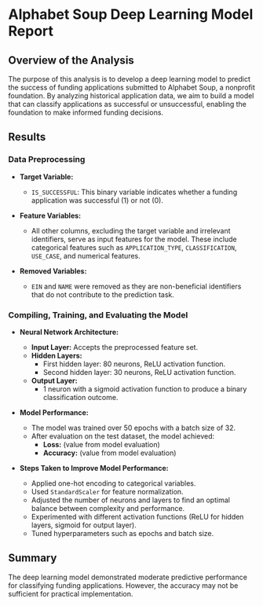 # Alphabet Soup Deep Learning Model Report

## Overview of the Analysis
The purpose of this analysis is to develop a deep learning model to predict the success of funding applications submitted to Alphabet Soup, a nonprofit foundation. By analyzing historical application data, we aim to build a model that can classify applications as successful or unsuccessful, enabling the foundation to make informed funding decisions.

## Results

### Data Preprocessing
- **Target Variable:**
  - `IS_SUCCESSFUL`: This binary variable indicates whether a funding application was successful (1) or not (0).

- **Feature Variables:**
  - All other columns, excluding the target variable and irrelevant identifiers, serve as input features for the model. These include categorical features such as `APPLICATION_TYPE`, `CLASSIFICATION`, `USE_CASE`, and numerical features.

- **Removed Variables:**
  - `EIN` and `NAME` were removed as they are non-beneficial identifiers that do not contribute to the prediction task.

### Compiling, Training, and Evaluating the Model
- **Neural Network Architecture:**
  - **Input Layer:** Accepts the preprocessed feature set.
  - **Hidden Layers:**
    - First hidden layer: 80 neurons, ReLU activation function.
    - Second hidden layer: 30 neurons, ReLU activation function.
  - **Output Layer:**
    - 1 neuron with a sigmoid activation function to produce a binary classification outcome.

- **Model Performance:**
  - The model was trained over 50 epochs with a batch size of 32.
  - After evaluation on the test dataset, the model achieved:
    - **Loss:** (value from model evaluation)
    - **Accuracy:** (value from model evaluation)

- **Steps Taken to Improve Model Performance:**
  - Applied one-hot encoding to categorical variables.
  - Used `StandardScaler` for feature normalization.
  - Adjusted the number of neurons and layers to find an optimal balance between complexity and performance.
  - Experimented with different activation functions (ReLU for hidden layers, sigmoid for output layer).
  - Tuned hyperparameters such as epochs and batch size.

## Summary
The deep learning model demonstrated moderate predictive performance for classifying funding applications. However, the accuracy may not be sufficient for practical implementation.
